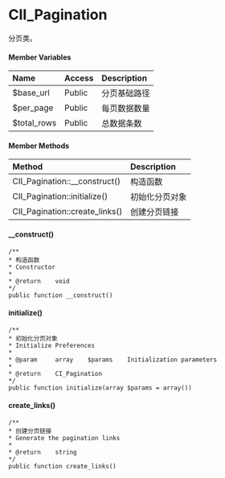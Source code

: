 # CII\_Pagination

分页类。

#### Member Variables

| Name | Access | Description |
| :--- | :--- | :--- |
| $base\_url | Public | 分页基础路径 |
| $per\_page | Public | 每页数据数量 |
| $total\_rows | Public | 总数据条数 |

#### Member Methods

| Method | Description |
| :--- | :--- |
| CII\_Pagination::\_\_construct\(\) | 构造函数 |
| CII\_Pagination::initialize\(\) | 初始化分页对象 |
| CII\_Pagination::create\_links\(\) | 创建分页链接 |

#### \_\_construct\(\)

```
/**
* 构造函数
* Constructor
*
* @return    void
*/
public function __construct()
```

#### initialize\(\)

```
/**
* 初始化分页对象
* Initialize Preferences
*
* @param     array    $params    Initialization parameters
*
* @return    CI_Pagination
*/
public function initialize(array $params = array())
```

#### create\_links\(\)

```
/**
* 创建分页链接
* Generate the pagination links
*
* @return    string
*/
public function create_links()
```



